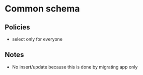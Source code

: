 # Common schema

## Policies

- select only for everyone

## Notes

- No insert/update because this is done by migrating app only
